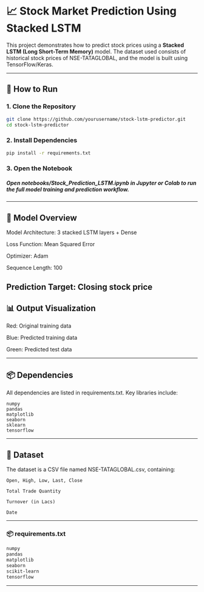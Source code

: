 # 📈 Stock Market Prediction Using Stacked LSTM

This project demonstrates how to predict stock prices using a **Stacked LSTM (Long Short-Term Memory)** model. The dataset used consists of historical stock prices of NSE-TATAGLOBAL, and the model is built using TensorFlow/Keras.

---

## 🚀 How to Run

### 1. Clone the Repository
```bash
git clone https://github.com/yourusername/stock-lstm-predictor.git
cd stock-lstm-predictor
```
### 2. Install Dependencies
```bash
pip install -r requirements.txt
```
### 3. Open the Notebook
##### Open notebooks/Stock_Prediction_LSTM.ipynb in Jupyter or Colab to run the full model training and prediction workflow.
---
## 🧠 Model Overview

  Model Architecture: 3 stacked LSTM layers + Dense
  
  Loss Function: Mean Squared Error

  Optimizer: Adam
  
  Sequence Length: 100
  
  Prediction Target: Closing stock price
---
## 📊 Output Visualization

Red: Original training data

Blue: Predicted training data

Green: Predicted test data

---
## 📦 Dependencies

All dependencies are listed in requirements.txt. Key libraries include:

    numpy
    pandas
    matplotlib
    seaborn
    sklearn
    tensorflow
---
## 📁 Dataset

The dataset is a CSV file named NSE-TATAGLOBAL.csv, containing:

    Open, High, Low, Last, Close

    Total Trade Quantity

    Turnover (in Lacs)

    Date
---
### 📦 requirements.txt

```bash
numpy
pandas
matplotlib
seaborn
scikit-learn
tensorflow
```
---
